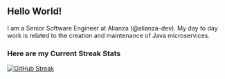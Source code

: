 ## Hello World!
I am a Senior Software Engineer at Alianza (@alianza-dev). My day to day work is related to the creation and maintenance of Java microservices.

### Here are my Current Streak Stats
 [![GitHub Streak](https://streak-stats.demolab.com?user=JKomoroski&theme=transparent&date_format=%5BY-%5D%5Bm-%5D%5Bd%5D)](https://git.io/streak-stats) 
